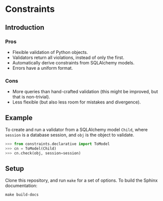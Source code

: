 # Constraints

## Introduction

### Pros

- Flexible validation of Python objects.
- Validators return all violations, instead of only the first.
- Automatically derive constraints from SQLAlchemy models.
- Errors have a uniform format.

### Cons

- More queries than hand-crafted validation (this might be improved, but that is non-trivial).
- Less flexible (but also less room for mistakes and divergence).

## Example

To create and run a validator from a SQLAlchemy model `Child`, where `session`
is a database session, and `obj` is the object to validate.

```python
>>> from constraints.declarative import ToModel
>>> cn = ToModel(Child)
>>> cn.check(obj, session=session)
```

## Setup

Clone this repository, and run `make` for a set of options. To build the Sphinx documentation:

```
make build-docs
```
